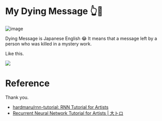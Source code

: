 # My Dying Message :point_up_2::angel:

![image](https://cloud.githubusercontent.com/assets/1988660/21585246/1ed119ba-d100-11e6-8026-c5bff40750c8.png)

Dying Message is Japanese English :joy: It means that a message left by a person who was killed in a mystery work.

Like this.

![](http://img2.gifmagazine.net/gifmagazine/images/64931/original.gif)

# Reference

Thank you.

- [hardmaru/rnn-tutorial: RNN Tutorial for Artists](https://github.com/hardmaru/rnn-tutorial)
- [Recurrent Neural Network Tutorial for Artists | 大トロ](http://blog.otoro.net/2017/01/01/recurrent-neural-network-artist/)


